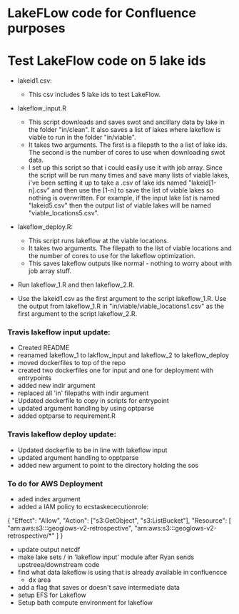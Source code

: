 # LakeFLow code for Confluence purposes


# Test LakeFlow code on 5 lake ids

- lakeid1.csv: 
    - This csv includes 5 lake ids to test LakeFlow. 

- lakeflow_input.R
    - This script downloads and saves swot and ancillary data by lake in the folder "in/clean". It also saves a list of lakes where lakeflow is viable to run in the folder "in/viable". 
    - It takes two arguments. The first is a filepath to the a list of lake ids. The second is the number of cores to use when downloading swot data. 
    - I set up this script so that i could easily use it with job array. Since the script will be run many times and save many lists of viable lakes, i've been setting it up to take a .csv of lake ids named "lakeid[1-n].csv" and then use the [1-n] to save the list of viable lakes so nothing is overwritten. For example, if the input lake list is named "lakeid5.csv" then the output list of viable lakes will be named "viable_locations5.csv". 

- lakeflow_deploy.R: 
    - This script runs lakeflow at the viable locations. 
    - It takes two arguments. The filepath to the list of viable locations and the number of cores to use for the lakeflow optimization. 
    - This saves lakeflow outputs like normal - nothing to worry about with job array stuff. 
    
- Run lakeflow_1.R and then lakeflow_2.R. 

- Use the lakeid1.csv as the first argument to the script lakeflow_1.R. Use the output from lakeflow_1.R in "in/viable/viable_locations1.csv" as the first argument to the script lakeflow_2.R. 


### Travis lakeflow input update:

- Created README
- reanamed lakeflow_1 to lakflow_input and lakeflow_2 to lakeflow_deploy
- moved dockerfiles to top of the repo
- created two dockerfiles one for input and one for deployment with entrypoints
- added new indir argument
- replaced all 'in' filepaths with indir argument
- Updated dockerfile to copy in scripts for entrypoint
- updated argument handling by using optparse
- added optparse to requirement.R

### Travis lakeflow deploy update:
- Updated dockerfile to be in line with lakeflow input
- updated argument handling to opptparse
- added new argument to point to the directory holding the sos

### To do for AWS Deployment
- aded index argument 
- added a IAM policy to ecstaskececutionrole:

{
  "Effect": "Allow",
  "Action": ["s3:GetObject", "s3:ListBucket"],
  "Resource": [
    "arn:aws:s3:::geoglows-v2-retrospective",
    "arn:aws:s3:::geoglows-v2-retrospective/*"
  ]
}

- update output netcdf
- make lake sets / in 'lakeflow input' module after Ryan sends upstreea/downstream code
- find what data lakeflow is using that is already available in confluencce
    - dx area
- add a flag that saves or doesn't save intermediate data
- setup EFS for Lakeflow
- Setup bath compute environment for lakeflow